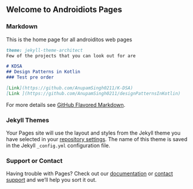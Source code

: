 ---
---

## Welcome to Androidiots Pages


### Markdown

This is the home page for all androiditos web pages

```markdown
theme: jekyll-theme-architect
Few of the projects that you can look out for are

# KDSA
## Design Patterns in Kotlin
### Test pre order

[Link](https://github.com/AnupamSingh0211/K-DSA) 
[Link ](https://github.com/AnupamSingh0211/designPatternsInKotlin)
```

For more details see [GitHub Flavored Markdown](https://guides.github.com/features/mastering-markdown/).

### Jekyll Themes

Your Pages site will use the layout and styles from the Jekyll theme you have selected in your [repository settings](https://github.com/Androidiots/Androidiots.github.io/settings). The name of this theme is saved in the Jekyll `_config.yml` configuration file.

### Support or Contact

Having trouble with Pages? Check out our [documentation](https://help.github.com/categories/github-pages-basics/) or [contact support](https://github.com/contact) and we’ll help you sort it out.
